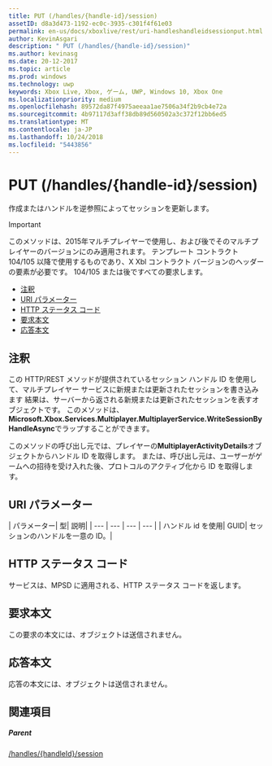 ```yaml
---
title: PUT (/handles/{handle-id}/session)
assetID: d8a3d473-1192-ec0c-3935-c301f4f61e03
permalink: en-us/docs/xboxlive/rest/uri-handleshandleidsessionput.html
author: KevinAsgari
description: " PUT (/handles/{handle-id}/session)"
ms.author: kevinasg
ms.date: 20-12-2017
ms.topic: article
ms.prod: windows
ms.technology: uwp
keywords: Xbox Live, Xbox, ゲーム, UWP, Windows 10, Xbox One
ms.localizationpriority: medium
ms.openlocfilehash: 89572da87f4975aeeaa1ae7506a34f2b9cb4e72a
ms.sourcegitcommit: 4b97117d3aff38db89d560502a3c372f12bb6ed5
ms.translationtype: MT
ms.contentlocale: ja-JP
ms.lasthandoff: 10/24/2018
ms.locfileid: "5443856"
---
```

# <a name="put-handleshandle-idsession"></a>PUT (/handles/{handle-id}/session)
作成またはハンドルを逆参照によってセッションを更新します。

> [!IMPORTANT]
> このメソッドは、2015年マルチプレイヤーで使用し、および後でそのマルチプレイヤーのバージョンにのみ適用されます。 テンプレート コントラクト 104/105 以降で使用するものであり、X Xbl コントラクト バージョンのヘッダーの要素が必要です。 104/105 または後ですべての要求します。

  * [注釈](#ID4ET)
  * [URI パラメーター](#ID4ECB)
  * [HTTP ステータス コード](#ID4ENB)
  * [要求本文](#ID4EUB)
  * [応答本文](#ID4E6B)

<a id="ID4ET"></a>


## <a name="remarks"></a>注釈

この HTTP/REST メソッドが提供されているセッション ハンドル ID を使用して、マルチプレイヤー サービスに新規または更新されたセッションを書き込みます 結果は、サーバーから返される新規または更新されたセッションを表すオブジェクトです。 このメソッドは、 **Microsoft.Xbox.Services.Multiplayer.MultiplayerService.WriteSessionByHandleAsync**でラップすることができます。

このメソッドの呼び出し元では、プレイヤーの**MultiplayerActivityDetails**オブジェクトからハンドル ID を取得します。 または、呼び出し元は、ユーザーがゲームへの招待を受け入れた後、プロトコルのアクティブ化から ID を取得します。

<a id="ID4ECB"></a>


## <a name="uri-parameters"></a>URI パラメーター

| パラメーター| 型| 説明|
| --- | --- | --- | --- |
| ハンドル id を使用| GUID| セッションのハンドルを一意の ID。|

<a id="ID4ENB"></a>


## <a name="http-status-codes"></a>HTTP ステータス コード
サービスは、MPSD に適用される、HTTP ステータス コードを返します。  
<a id="ID4EUB"></a>


## <a name="request-body"></a>要求本文

この要求の本文には、オブジェクトは送信されません。

<a id="ID4E6B"></a>


## <a name="response-body"></a>応答本文

応答の本文には、オブジェクトは送信されません。

<a id="ID4EKC"></a>


## <a name="see-also"></a>関連項目

<a id="ID4EMC"></a>


##### <a name="parent"></a>Parent

[/handles/{handleId}/session](uri-handleshandleidsession.md)
